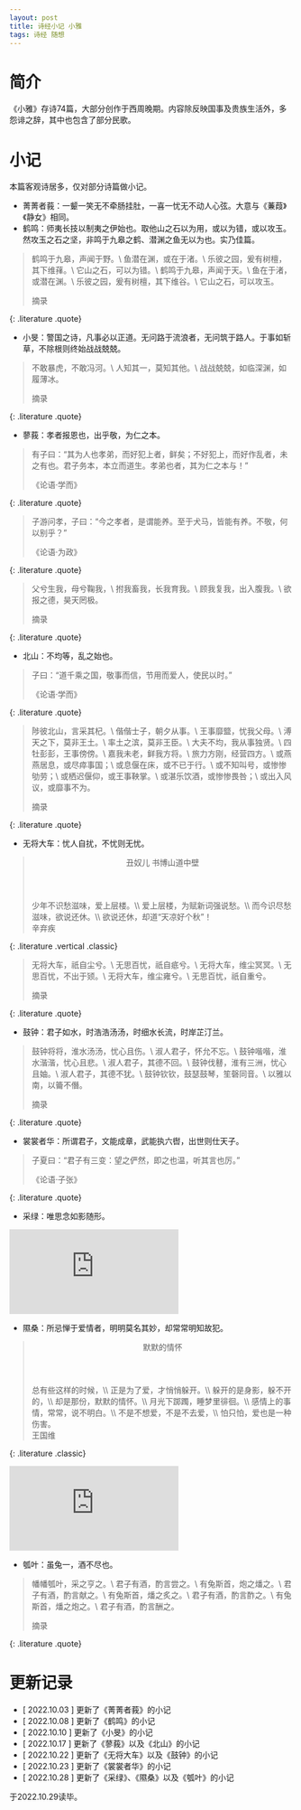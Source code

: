 ```yaml
---
layout: post
title: 诗经小记 小雅
tags: 诗经 随想
---
```


# 简介

《小雅》存诗74篇，大部分创作于西周晚期。内容除反映国事及贵族生活外，多怨诽之辞，其中也包含了部分民歌。

# 小记

本篇客观诗居多，仅对部分诗篇做小记。

- 菁菁者莪：一颦一笑无不牵肠挂肚，一喜一忧无不动人心弦。大意与《蒹葭》《静女》相同。
- 鹤鸣：师夷长技以制夷之伊始也。取他山之石以为用，或以为错，或以攻玉。然攻玉之石之坚，非鸣于九皋之鹤、潜渊之鱼无以为也。实乃佳篇。

> 鹤鸣于九皋，声闻于野。\\
> 鱼潜在渊，或在于渚。\\
> 乐彼之园，爰有树檀，其下维萚。\\
> 它山之石，可以为错。\\
> 鹤鸣于九皋，声闻于天。\\
> 鱼在于渚，或潜在渊。\\
> 乐彼之园，爰有树檀，其下维谷。\\
> 它山之石，可以攻玉。
> <footer>摘录</footer>
{: .literature .quote}

- 小旻：警国之诗，凡事必以正道。无问路于流浪者，无问筑于路人。于事如斩草，不除根则终始战战兢兢。

> 不敢暴虎，不敢冯河。\\
> 人知其一，莫知其他。\\
> 战战兢兢，如临深渊，如履薄冰。
> <footer>摘录</footer>
{: .literature .quote}

- 蓼莪：孝者报恩也，出乎敬，为仁之本。

> 有子曰：“其为人也孝弟，而好犯上者，鲜矣；不好犯上，而好作乱者，未之有也。君子务本，本立而道生。孝弟也者，其为仁之本与！”
> <footer>《论语·学而》</footer>
{: .literature .quote}

> 子游问孝，子曰：“今之孝者，是谓能养。至于犬马，皆能有养。不敬，何以别乎？”
> <footer>《论语·为政》</footer>
{: .literature .quote}

> 父兮生我，母兮鞠我，\\
> 拊我畜我，长我育我。\\
> 顾我复我，出入腹我。\\
> 欲报之德，昊天罔极。
> <footer>摘录</footer>
{: .literature .quote}

- 北山：不均等，乱之始也。

> 子曰：“道千乘之国，敬事而信，节用而爱人，使民以时。”
> <footer>《论语·学而》</footer>
{: .literature .quote}

> 陟彼北山，言采其杞。\\
> 偕偕士子，朝夕从事。\\
> 王事靡盬，忧我父母。\\
> 溥天之下，莫非王土。\\
> 率土之滨，莫非王臣。\\
> 大夫不均，我从事独贤。\\
> 四牡彭彭，王事傍傍。\\
> 嘉我未老，鲜我方将。\\
> 旅力方刚，经营四方。\\
> 或燕燕居息，或尽瘁事国；\\
> 或息偃在床，或不已于行。\\
> 或不知叫号，或惨惨劬劳；\\
> 或栖迟偃仰，或王事鞅掌。\\
> 或湛乐饮酒，或惨惨畏咎；\\
> 或出入风议，或靡事不为。
> <footer>摘录</footer>
{: .literature .quote}

- 无将大车：忧人自扰，不忧则无忧。

> <header>丑奴儿 书博山道中壁</header>
> 少年不识愁滋味，爱上层楼。\\
> 爱上层楼，为赋新词强说愁。\\
> 而今识尽愁滋味，欲说还休。\\
> 欲说还休，却道“天凉好个秋”！
> <footer>辛弃疾</footer>
{: .literature .vertical .classic}

> 无将大车，祇自尘兮。\\
> 无思百忧，祇自疷兮。\\
> 无将大车，维尘冥冥。\\
> 无思百忧，不出于颎。\\
> 无将大车，维尘雍兮。\\
> 无思百忧，祇自重兮。
> <footer>摘录</footer>
{: .literature .quote}

- 鼓钟：君子如水，时浩浩汤汤，时细水长流，时岸芷汀兰。

> 鼓钟将将，淮水汤汤，忧心且伤。\\
> 淑人君子，怀允不忘。\\
> 鼓钟喈喈，淮水湝湝，忧心且悲。\\
> 淑人君子，其德不回。\\
> 鼓钟伐鼛，淮有三洲，忧心且妯。\\
> 淑人君子，其德不犹。\\
> 鼓钟钦钦，鼓瑟鼓琴，笙磬同音。\\
> 以雅以南，以籥不僭。
> <footer>摘录</footer>
{: .literature .quote}

- 裳裳者华：所谓君子，文能成章，武能执六辔，出世则仕天子。

> 子夏曰：“君子有三变：望之俨然，即之也温，听其言也厉。”
> <footer>《论语·子张》</footer>
{: .literature .quote}

- 采绿：唯思念如影随形。

<div class="video-frame"><iframe src="https://www.youtube.com/embed/4Ah5gsjXVgo" title="YouTube video player" frameborder="0" allowfullscreen></iframe></div>

- 隰桑：所忌惮于爱情者，明明莫名其妙，却常常明知故犯。

> <header>默默的情怀</header>
> 总有些这样的时候，\\
> 正是为了爱，才悄悄躲开。\\
> 躲开的是身影，躲不开的，\\
> 却是那份，默默的情怀。\\
> 月光下踯躅，睡梦里徘徊。\\
> 感情上的事情，常常，说不明白。\\
> 不是不想爱，不是不去爱，\\
> 怕只怕，爱也是一种伤害。
> <footer>王国维</footer>
{: .literature .classic}

<div class="video-frame"><iframe src="https://www.youtube.com/embed/iFCkm_Egn1g" title="YouTube video player" frameborder="0" allowfullscreen></iframe></div>

- 瓠叶：虽兔一，酒不尽也。

> 幡幡瓠叶，采之亨之。\\
> 君子有酒，酌言尝之。\\
> 有兔斯首，炮之燔之。\\
> 君子有酒，酌言献之。\\
> 有兔斯首，燔之炙之。\\
> 君子有酒，酌言酢之。\\
> 有兔斯首，燔之炮之。\\
> 君子有酒，酌言酬之。
> <footer>摘录</footer>
{: .literature .quote}


# 更新记录

- [ 2022.10.03 ] 更新了《菁菁者莪》的小记
- [ 2022.10.08 ] 更新了《鹤鸣》的小记
- [ 2022.10.10 ] 更新了《小旻》的小记
- [ 2022.10.17 ] 更新了《蓼莪》以及《北山》的小记
- [ 2022.10.22 ] 更新了《无将大车》以及《鼓钟》的小记
- [ 2022.10.23 ] 更新了《裳裳者华》的小记
- [ 2022.10.28 ] 更新了《采绿》、《隰桑》以及《瓠叶》的小记

于2022.10.29读毕。

